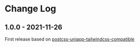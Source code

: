 # Change Log

## 1.0.0 - 2021-11-26

First release based on [postcss-uniapp-tailwindcss-compatible](https://github.com/viarotel/postcss-uniapp-tailwindcss-compatible)
